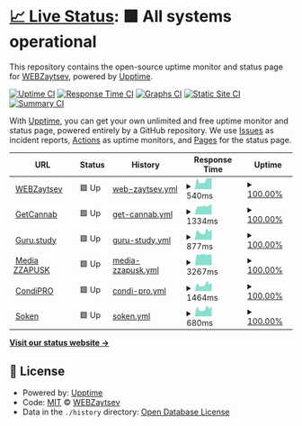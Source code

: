 # [📈 Live Status](https://up.webzaytsev.ru): <!--live status--> **🟩 All systems operational**

This repository contains the open-source uptime monitor and status page for [WEBZaytsev](https://webzaytsev.ru/), powered by [Upptime](https://github.com/upptime/upptime).

[![Uptime CI](https://github.com/WEBzaytsev/upzaytsev/workflows/Uptime%20CI/badge.svg)](https://github.com/WEBzaytsev/upzaytsev/actions?query=workflow%3A%22Uptime+CI%22)
[![Response Time CI](https://github.com/WEBzaytsev/upzaytsev/workflows/Response%20Time%20CI/badge.svg)](https://github.com/WEBzaytsev/upzaytsev/actions?query=workflow%3A%22Response+Time+CI%22)
[![Graphs CI](https://github.com/WEBzaytsev/upzaytsev/workflows/Graphs%20CI/badge.svg)](https://github.com/WEBzaytsev/upzaytsev/actions?query=workflow%3A%22Graphs+CI%22)
[![Static Site CI](https://github.com/WEBzaytsev/upzaytsev/workflows/Static%20Site%20CI/badge.svg)](https://github.com/WEBzaytsev/upzaytsev/actions?query=workflow%3A%22Static+Site+CI%22)
[![Summary CI](https://github.com/WEBzaytsev/upzaytsev/workflows/Summary%20CI/badge.svg)](https://github.com/WEBzaytsev/upzaytsev/actions?query=workflow%3A%22Summary+CI%22)

With [Upptime](https://upptime.js.org), you can get your own unlimited and free uptime monitor and status page, powered entirely by a GitHub repository. We use [Issues](https://github.com/WEBzaytsev/upzaytsev/issues) as incident reports, [Actions](https://github.com/WEBzaytsev/upzaytsev/actions) as uptime monitors, and [Pages](https://up.webzaytsev.ru) for the status page.

<!--start: status pages-->
<!-- This summary is generated by Upptime (https://github.com/upptime/upptime) -->
<!-- Do not edit this manually, your changes will be overwritten -->
<!-- prettier-ignore -->
| URL | Status | History | Response Time | Uptime |
| --- | ------ | ------- | ------------- | ------ |
| <img alt="" src="https://favicons.githubusercontent.com/webzaytsev.ru" height="13"> [WEBZaytsev](https://webzaytsev.ru) | 🟩 Up | [web-zaytsev.yml](https://github.com/WEBzaytsev/upzaytsev/commits/HEAD/history/web-zaytsev.yml) | <details><summary><img alt="Response time graph" src="./graphs/web-zaytsev/response-time-week.png" height="20"> 540ms</summary><br><a href="https://up.webzaytsev.ru/history/web-zaytsev"><img alt="Response time 556" src="https://img.shields.io/endpoint?url=https%3A%2F%2Fraw.githubusercontent.com%2FWEBzaytsev%2Fupzaytsev%2FHEAD%2Fapi%2Fweb-zaytsev%2Fresponse-time.json"></a><br><a href="https://up.webzaytsev.ru/history/web-zaytsev"><img alt="24-hour response time 676" src="https://img.shields.io/endpoint?url=https%3A%2F%2Fraw.githubusercontent.com%2FWEBzaytsev%2Fupzaytsev%2FHEAD%2Fapi%2Fweb-zaytsev%2Fresponse-time-day.json"></a><br><a href="https://up.webzaytsev.ru/history/web-zaytsev"><img alt="7-day response time 540" src="https://img.shields.io/endpoint?url=https%3A%2F%2Fraw.githubusercontent.com%2FWEBzaytsev%2Fupzaytsev%2FHEAD%2Fapi%2Fweb-zaytsev%2Fresponse-time-week.json"></a><br><a href="https://up.webzaytsev.ru/history/web-zaytsev"><img alt="30-day response time 556" src="https://img.shields.io/endpoint?url=https%3A%2F%2Fraw.githubusercontent.com%2FWEBzaytsev%2Fupzaytsev%2FHEAD%2Fapi%2Fweb-zaytsev%2Fresponse-time-month.json"></a><br><a href="https://up.webzaytsev.ru/history/web-zaytsev"><img alt="1-year response time 556" src="https://img.shields.io/endpoint?url=https%3A%2F%2Fraw.githubusercontent.com%2FWEBzaytsev%2Fupzaytsev%2FHEAD%2Fapi%2Fweb-zaytsev%2Fresponse-time-year.json"></a></details> | <details><summary><a href="https://up.webzaytsev.ru/history/web-zaytsev">100.00%</a></summary><a href="https://up.webzaytsev.ru/history/web-zaytsev"><img alt="All-time uptime 100.00%" src="https://img.shields.io/endpoint?url=https%3A%2F%2Fraw.githubusercontent.com%2FWEBzaytsev%2Fupzaytsev%2FHEAD%2Fapi%2Fweb-zaytsev%2Fuptime.json"></a><br><a href="https://up.webzaytsev.ru/history/web-zaytsev"><img alt="24-hour uptime 100.00%" src="https://img.shields.io/endpoint?url=https%3A%2F%2Fraw.githubusercontent.com%2FWEBzaytsev%2Fupzaytsev%2FHEAD%2Fapi%2Fweb-zaytsev%2Fuptime-day.json"></a><br><a href="https://up.webzaytsev.ru/history/web-zaytsev"><img alt="7-day uptime 100.00%" src="https://img.shields.io/endpoint?url=https%3A%2F%2Fraw.githubusercontent.com%2FWEBzaytsev%2Fupzaytsev%2FHEAD%2Fapi%2Fweb-zaytsev%2Fuptime-week.json"></a><br><a href="https://up.webzaytsev.ru/history/web-zaytsev"><img alt="30-day uptime 100.00%" src="https://img.shields.io/endpoint?url=https%3A%2F%2Fraw.githubusercontent.com%2FWEBzaytsev%2Fupzaytsev%2FHEAD%2Fapi%2Fweb-zaytsev%2Fuptime-month.json"></a><br><a href="https://up.webzaytsev.ru/history/web-zaytsev"><img alt="1-year uptime 100.00%" src="https://img.shields.io/endpoint?url=https%3A%2F%2Fraw.githubusercontent.com%2FWEBzaytsev%2Fupzaytsev%2FHEAD%2Fapi%2Fweb-zaytsev%2Fuptime-year.json"></a></details>
| <img alt="" src="https://favicons.githubusercontent.com/getcannab.com" height="13"> [GetCannab](https://getcannab.com) | 🟩 Up | [get-cannab.yml](https://github.com/WEBzaytsev/upzaytsev/commits/HEAD/history/get-cannab.yml) | <details><summary><img alt="Response time graph" src="./graphs/get-cannab/response-time-week.png" height="20"> 1334ms</summary><br><a href="https://up.webzaytsev.ru/history/get-cannab"><img alt="Response time 775" src="https://img.shields.io/endpoint?url=https%3A%2F%2Fraw.githubusercontent.com%2FWEBzaytsev%2Fupzaytsev%2FHEAD%2Fapi%2Fget-cannab%2Fresponse-time.json"></a><br><a href="https://up.webzaytsev.ru/history/get-cannab"><img alt="24-hour response time 1606" src="https://img.shields.io/endpoint?url=https%3A%2F%2Fraw.githubusercontent.com%2FWEBzaytsev%2Fupzaytsev%2FHEAD%2Fapi%2Fget-cannab%2Fresponse-time-day.json"></a><br><a href="https://up.webzaytsev.ru/history/get-cannab"><img alt="7-day response time 1334" src="https://img.shields.io/endpoint?url=https%3A%2F%2Fraw.githubusercontent.com%2FWEBzaytsev%2Fupzaytsev%2FHEAD%2Fapi%2Fget-cannab%2Fresponse-time-week.json"></a><br><a href="https://up.webzaytsev.ru/history/get-cannab"><img alt="30-day response time 775" src="https://img.shields.io/endpoint?url=https%3A%2F%2Fraw.githubusercontent.com%2FWEBzaytsev%2Fupzaytsev%2FHEAD%2Fapi%2Fget-cannab%2Fresponse-time-month.json"></a><br><a href="https://up.webzaytsev.ru/history/get-cannab"><img alt="1-year response time 775" src="https://img.shields.io/endpoint?url=https%3A%2F%2Fraw.githubusercontent.com%2FWEBzaytsev%2Fupzaytsev%2FHEAD%2Fapi%2Fget-cannab%2Fresponse-time-year.json"></a></details> | <details><summary><a href="https://up.webzaytsev.ru/history/get-cannab">100.00%</a></summary><a href="https://up.webzaytsev.ru/history/get-cannab"><img alt="All-time uptime 97.73%" src="https://img.shields.io/endpoint?url=https%3A%2F%2Fraw.githubusercontent.com%2FWEBzaytsev%2Fupzaytsev%2FHEAD%2Fapi%2Fget-cannab%2Fuptime.json"></a><br><a href="https://up.webzaytsev.ru/history/get-cannab"><img alt="24-hour uptime 100.00%" src="https://img.shields.io/endpoint?url=https%3A%2F%2Fraw.githubusercontent.com%2FWEBzaytsev%2Fupzaytsev%2FHEAD%2Fapi%2Fget-cannab%2Fuptime-day.json"></a><br><a href="https://up.webzaytsev.ru/history/get-cannab"><img alt="7-day uptime 100.00%" src="https://img.shields.io/endpoint?url=https%3A%2F%2Fraw.githubusercontent.com%2FWEBzaytsev%2Fupzaytsev%2FHEAD%2Fapi%2Fget-cannab%2Fuptime-week.json"></a><br><a href="https://up.webzaytsev.ru/history/get-cannab"><img alt="30-day uptime 97.73%" src="https://img.shields.io/endpoint?url=https%3A%2F%2Fraw.githubusercontent.com%2FWEBzaytsev%2Fupzaytsev%2FHEAD%2Fapi%2Fget-cannab%2Fuptime-month.json"></a><br><a href="https://up.webzaytsev.ru/history/get-cannab"><img alt="1-year uptime 97.73%" src="https://img.shields.io/endpoint?url=https%3A%2F%2Fraw.githubusercontent.com%2FWEBzaytsev%2Fupzaytsev%2FHEAD%2Fapi%2Fget-cannab%2Fuptime-year.json"></a></details>
| <img alt="" src="https://favicons.githubusercontent.com/guru.study" height="13"> [Guru.study](https://guru.study) | 🟩 Up | [guru-study.yml](https://github.com/WEBzaytsev/upzaytsev/commits/HEAD/history/guru-study.yml) | <details><summary><img alt="Response time graph" src="./graphs/guru-study/response-time-week.png" height="20"> 877ms</summary><br><a href="https://up.webzaytsev.ru/history/guru-study"><img alt="Response time 872" src="https://img.shields.io/endpoint?url=https%3A%2F%2Fraw.githubusercontent.com%2FWEBzaytsev%2Fupzaytsev%2FHEAD%2Fapi%2Fguru-study%2Fresponse-time.json"></a><br><a href="https://up.webzaytsev.ru/history/guru-study"><img alt="24-hour response time 1145" src="https://img.shields.io/endpoint?url=https%3A%2F%2Fraw.githubusercontent.com%2FWEBzaytsev%2Fupzaytsev%2FHEAD%2Fapi%2Fguru-study%2Fresponse-time-day.json"></a><br><a href="https://up.webzaytsev.ru/history/guru-study"><img alt="7-day response time 877" src="https://img.shields.io/endpoint?url=https%3A%2F%2Fraw.githubusercontent.com%2FWEBzaytsev%2Fupzaytsev%2FHEAD%2Fapi%2Fguru-study%2Fresponse-time-week.json"></a><br><a href="https://up.webzaytsev.ru/history/guru-study"><img alt="30-day response time 872" src="https://img.shields.io/endpoint?url=https%3A%2F%2Fraw.githubusercontent.com%2FWEBzaytsev%2Fupzaytsev%2FHEAD%2Fapi%2Fguru-study%2Fresponse-time-month.json"></a><br><a href="https://up.webzaytsev.ru/history/guru-study"><img alt="1-year response time 872" src="https://img.shields.io/endpoint?url=https%3A%2F%2Fraw.githubusercontent.com%2FWEBzaytsev%2Fupzaytsev%2FHEAD%2Fapi%2Fguru-study%2Fresponse-time-year.json"></a></details> | <details><summary><a href="https://up.webzaytsev.ru/history/guru-study">100.00%</a></summary><a href="https://up.webzaytsev.ru/history/guru-study"><img alt="All-time uptime 100.00%" src="https://img.shields.io/endpoint?url=https%3A%2F%2Fraw.githubusercontent.com%2FWEBzaytsev%2Fupzaytsev%2FHEAD%2Fapi%2Fguru-study%2Fuptime.json"></a><br><a href="https://up.webzaytsev.ru/history/guru-study"><img alt="24-hour uptime 100.00%" src="https://img.shields.io/endpoint?url=https%3A%2F%2Fraw.githubusercontent.com%2FWEBzaytsev%2Fupzaytsev%2FHEAD%2Fapi%2Fguru-study%2Fuptime-day.json"></a><br><a href="https://up.webzaytsev.ru/history/guru-study"><img alt="7-day uptime 100.00%" src="https://img.shields.io/endpoint?url=https%3A%2F%2Fraw.githubusercontent.com%2FWEBzaytsev%2Fupzaytsev%2FHEAD%2Fapi%2Fguru-study%2Fuptime-week.json"></a><br><a href="https://up.webzaytsev.ru/history/guru-study"><img alt="30-day uptime 100.00%" src="https://img.shields.io/endpoint?url=https%3A%2F%2Fraw.githubusercontent.com%2FWEBzaytsev%2Fupzaytsev%2FHEAD%2Fapi%2Fguru-study%2Fuptime-month.json"></a><br><a href="https://up.webzaytsev.ru/history/guru-study"><img alt="1-year uptime 100.00%" src="https://img.shields.io/endpoint?url=https%3A%2F%2Fraw.githubusercontent.com%2FWEBzaytsev%2Fupzaytsev%2FHEAD%2Fapi%2Fguru-study%2Fuptime-year.json"></a></details>
| <img alt="" src="https://favicons.githubusercontent.com/media.zzapusk.com" height="13"> [Media ZZAPUSK](https://media.zzapusk.com) | 🟩 Up | [media-zzapusk.yml](https://github.com/WEBzaytsev/upzaytsev/commits/HEAD/history/media-zzapusk.yml) | <details><summary><img alt="Response time graph" src="./graphs/media-zzapusk/response-time-week.png" height="20"> 3267ms</summary><br><a href="https://up.webzaytsev.ru/history/media-zzapusk"><img alt="Response time 3448" src="https://img.shields.io/endpoint?url=https%3A%2F%2Fraw.githubusercontent.com%2FWEBzaytsev%2Fupzaytsev%2FHEAD%2Fapi%2Fmedia-zzapusk%2Fresponse-time.json"></a><br><a href="https://up.webzaytsev.ru/history/media-zzapusk"><img alt="24-hour response time 3219" src="https://img.shields.io/endpoint?url=https%3A%2F%2Fraw.githubusercontent.com%2FWEBzaytsev%2Fupzaytsev%2FHEAD%2Fapi%2Fmedia-zzapusk%2Fresponse-time-day.json"></a><br><a href="https://up.webzaytsev.ru/history/media-zzapusk"><img alt="7-day response time 3267" src="https://img.shields.io/endpoint?url=https%3A%2F%2Fraw.githubusercontent.com%2FWEBzaytsev%2Fupzaytsev%2FHEAD%2Fapi%2Fmedia-zzapusk%2Fresponse-time-week.json"></a><br><a href="https://up.webzaytsev.ru/history/media-zzapusk"><img alt="30-day response time 3448" src="https://img.shields.io/endpoint?url=https%3A%2F%2Fraw.githubusercontent.com%2FWEBzaytsev%2Fupzaytsev%2FHEAD%2Fapi%2Fmedia-zzapusk%2Fresponse-time-month.json"></a><br><a href="https://up.webzaytsev.ru/history/media-zzapusk"><img alt="1-year response time 3448" src="https://img.shields.io/endpoint?url=https%3A%2F%2Fraw.githubusercontent.com%2FWEBzaytsev%2Fupzaytsev%2FHEAD%2Fapi%2Fmedia-zzapusk%2Fresponse-time-year.json"></a></details> | <details><summary><a href="https://up.webzaytsev.ru/history/media-zzapusk">100.00%</a></summary><a href="https://up.webzaytsev.ru/history/media-zzapusk"><img alt="All-time uptime 100.00%" src="https://img.shields.io/endpoint?url=https%3A%2F%2Fraw.githubusercontent.com%2FWEBzaytsev%2Fupzaytsev%2FHEAD%2Fapi%2Fmedia-zzapusk%2Fuptime.json"></a><br><a href="https://up.webzaytsev.ru/history/media-zzapusk"><img alt="24-hour uptime 100.00%" src="https://img.shields.io/endpoint?url=https%3A%2F%2Fraw.githubusercontent.com%2FWEBzaytsev%2Fupzaytsev%2FHEAD%2Fapi%2Fmedia-zzapusk%2Fuptime-day.json"></a><br><a href="https://up.webzaytsev.ru/history/media-zzapusk"><img alt="7-day uptime 100.00%" src="https://img.shields.io/endpoint?url=https%3A%2F%2Fraw.githubusercontent.com%2FWEBzaytsev%2Fupzaytsev%2FHEAD%2Fapi%2Fmedia-zzapusk%2Fuptime-week.json"></a><br><a href="https://up.webzaytsev.ru/history/media-zzapusk"><img alt="30-day uptime 100.00%" src="https://img.shields.io/endpoint?url=https%3A%2F%2Fraw.githubusercontent.com%2FWEBzaytsev%2Fupzaytsev%2FHEAD%2Fapi%2Fmedia-zzapusk%2Fuptime-month.json"></a><br><a href="https://up.webzaytsev.ru/history/media-zzapusk"><img alt="1-year uptime 100.00%" src="https://img.shields.io/endpoint?url=https%3A%2F%2Fraw.githubusercontent.com%2FWEBzaytsev%2Fupzaytsev%2FHEAD%2Fapi%2Fmedia-zzapusk%2Fuptime-year.json"></a></details>
| <img alt="" src="https://favicons.githubusercontent.com/bestsurprise.ru" height="13"> [CondiPRO](https://bestsurprise.ru) | 🟩 Up | [condi-pro.yml](https://github.com/WEBzaytsev/upzaytsev/commits/HEAD/history/condi-pro.yml) | <details><summary><img alt="Response time graph" src="./graphs/condi-pro/response-time-week.png" height="20"> 1464ms</summary><br><a href="https://up.webzaytsev.ru/history/condi-pro"><img alt="Response time 1360" src="https://img.shields.io/endpoint?url=https%3A%2F%2Fraw.githubusercontent.com%2FWEBzaytsev%2Fupzaytsev%2FHEAD%2Fapi%2Fcondi-pro%2Fresponse-time.json"></a><br><a href="https://up.webzaytsev.ru/history/condi-pro"><img alt="24-hour response time 1781" src="https://img.shields.io/endpoint?url=https%3A%2F%2Fraw.githubusercontent.com%2FWEBzaytsev%2Fupzaytsev%2FHEAD%2Fapi%2Fcondi-pro%2Fresponse-time-day.json"></a><br><a href="https://up.webzaytsev.ru/history/condi-pro"><img alt="7-day response time 1464" src="https://img.shields.io/endpoint?url=https%3A%2F%2Fraw.githubusercontent.com%2FWEBzaytsev%2Fupzaytsev%2FHEAD%2Fapi%2Fcondi-pro%2Fresponse-time-week.json"></a><br><a href="https://up.webzaytsev.ru/history/condi-pro"><img alt="30-day response time 1360" src="https://img.shields.io/endpoint?url=https%3A%2F%2Fraw.githubusercontent.com%2FWEBzaytsev%2Fupzaytsev%2FHEAD%2Fapi%2Fcondi-pro%2Fresponse-time-month.json"></a><br><a href="https://up.webzaytsev.ru/history/condi-pro"><img alt="1-year response time 1360" src="https://img.shields.io/endpoint?url=https%3A%2F%2Fraw.githubusercontent.com%2FWEBzaytsev%2Fupzaytsev%2FHEAD%2Fapi%2Fcondi-pro%2Fresponse-time-year.json"></a></details> | <details><summary><a href="https://up.webzaytsev.ru/history/condi-pro">100.00%</a></summary><a href="https://up.webzaytsev.ru/history/condi-pro"><img alt="All-time uptime 100.00%" src="https://img.shields.io/endpoint?url=https%3A%2F%2Fraw.githubusercontent.com%2FWEBzaytsev%2Fupzaytsev%2FHEAD%2Fapi%2Fcondi-pro%2Fuptime.json"></a><br><a href="https://up.webzaytsev.ru/history/condi-pro"><img alt="24-hour uptime 100.00%" src="https://img.shields.io/endpoint?url=https%3A%2F%2Fraw.githubusercontent.com%2FWEBzaytsev%2Fupzaytsev%2FHEAD%2Fapi%2Fcondi-pro%2Fuptime-day.json"></a><br><a href="https://up.webzaytsev.ru/history/condi-pro"><img alt="7-day uptime 100.00%" src="https://img.shields.io/endpoint?url=https%3A%2F%2Fraw.githubusercontent.com%2FWEBzaytsev%2Fupzaytsev%2FHEAD%2Fapi%2Fcondi-pro%2Fuptime-week.json"></a><br><a href="https://up.webzaytsev.ru/history/condi-pro"><img alt="30-day uptime 100.00%" src="https://img.shields.io/endpoint?url=https%3A%2F%2Fraw.githubusercontent.com%2FWEBzaytsev%2Fupzaytsev%2FHEAD%2Fapi%2Fcondi-pro%2Fuptime-month.json"></a><br><a href="https://up.webzaytsev.ru/history/condi-pro"><img alt="1-year uptime 100.00%" src="https://img.shields.io/endpoint?url=https%3A%2F%2Fraw.githubusercontent.com%2FWEBzaytsev%2Fupzaytsev%2FHEAD%2Fapi%2Fcondi-pro%2Fuptime-year.json"></a></details>
| <img alt="" src="https://favicons.githubusercontent.com/soken.io" height="13"> [Soken](https://soken.io) | 🟩 Up | [soken.yml](https://github.com/WEBzaytsev/upzaytsev/commits/HEAD/history/soken.yml) | <details><summary><img alt="Response time graph" src="./graphs/soken/response-time-week.png" height="20"> 680ms</summary><br><a href="https://up.webzaytsev.ru/history/soken"><img alt="Response time 680" src="https://img.shields.io/endpoint?url=https%3A%2F%2Fraw.githubusercontent.com%2FWEBzaytsev%2Fupzaytsev%2FHEAD%2Fapi%2Fsoken%2Fresponse-time.json"></a><br><a href="https://up.webzaytsev.ru/history/soken"><img alt="24-hour response time 884" src="https://img.shields.io/endpoint?url=https%3A%2F%2Fraw.githubusercontent.com%2FWEBzaytsev%2Fupzaytsev%2FHEAD%2Fapi%2Fsoken%2Fresponse-time-day.json"></a><br><a href="https://up.webzaytsev.ru/history/soken"><img alt="7-day response time 680" src="https://img.shields.io/endpoint?url=https%3A%2F%2Fraw.githubusercontent.com%2FWEBzaytsev%2Fupzaytsev%2FHEAD%2Fapi%2Fsoken%2Fresponse-time-week.json"></a><br><a href="https://up.webzaytsev.ru/history/soken"><img alt="30-day response time 680" src="https://img.shields.io/endpoint?url=https%3A%2F%2Fraw.githubusercontent.com%2FWEBzaytsev%2Fupzaytsev%2FHEAD%2Fapi%2Fsoken%2Fresponse-time-month.json"></a><br><a href="https://up.webzaytsev.ru/history/soken"><img alt="1-year response time 680" src="https://img.shields.io/endpoint?url=https%3A%2F%2Fraw.githubusercontent.com%2FWEBzaytsev%2Fupzaytsev%2FHEAD%2Fapi%2Fsoken%2Fresponse-time-year.json"></a></details> | <details><summary><a href="https://up.webzaytsev.ru/history/soken">100.00%</a></summary><a href="https://up.webzaytsev.ru/history/soken"><img alt="All-time uptime 100.00%" src="https://img.shields.io/endpoint?url=https%3A%2F%2Fraw.githubusercontent.com%2FWEBzaytsev%2Fupzaytsev%2FHEAD%2Fapi%2Fsoken%2Fuptime.json"></a><br><a href="https://up.webzaytsev.ru/history/soken"><img alt="24-hour uptime 100.00%" src="https://img.shields.io/endpoint?url=https%3A%2F%2Fraw.githubusercontent.com%2FWEBzaytsev%2Fupzaytsev%2FHEAD%2Fapi%2Fsoken%2Fuptime-day.json"></a><br><a href="https://up.webzaytsev.ru/history/soken"><img alt="7-day uptime 100.00%" src="https://img.shields.io/endpoint?url=https%3A%2F%2Fraw.githubusercontent.com%2FWEBzaytsev%2Fupzaytsev%2FHEAD%2Fapi%2Fsoken%2Fuptime-week.json"></a><br><a href="https://up.webzaytsev.ru/history/soken"><img alt="30-day uptime 100.00%" src="https://img.shields.io/endpoint?url=https%3A%2F%2Fraw.githubusercontent.com%2FWEBzaytsev%2Fupzaytsev%2FHEAD%2Fapi%2Fsoken%2Fuptime-month.json"></a><br><a href="https://up.webzaytsev.ru/history/soken"><img alt="1-year uptime 100.00%" src="https://img.shields.io/endpoint?url=https%3A%2F%2Fraw.githubusercontent.com%2FWEBzaytsev%2Fupzaytsev%2FHEAD%2Fapi%2Fsoken%2Fuptime-year.json"></a></details>

<!--end: status pages-->

[**Visit our status website →**](https://up.webzaytsev.ru)

## 📄 License

- Powered by: [Upptime](https://github.com/upptime/upptime)
- Code: [MIT](./LICENSE) © [WEBZaytsev](https://webzaytsev.ru/)
- Data in the `./history` directory: [Open Database License](https://opendatacommons.org/licenses/odbl/1-0/)
